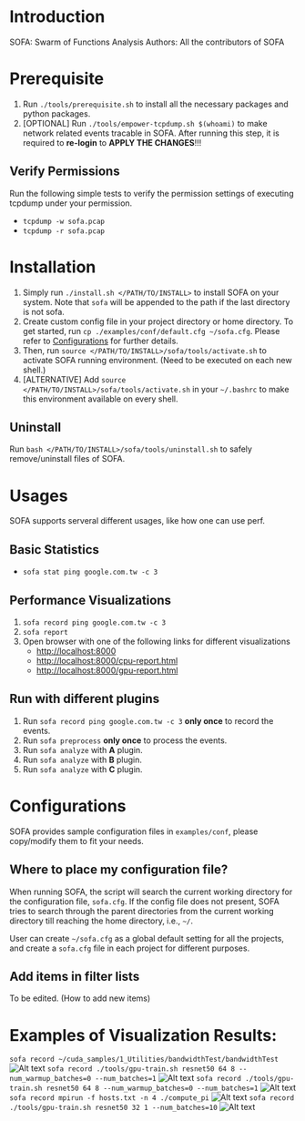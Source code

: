 # Introduction
SOFA: Swarm of Functions Analysis
Authors: All the contributors of SOFA

# Prerequisite
1. Run `./tools/prerequisite.sh` to install all the necessary packages and python packages.
2. [OPTIONAL] Run `./tools/empower-tcpdump.sh $(whoami)` to make network related events tracable in SOFA. After running this step, it is required to __re-login__ to __APPLY THE CHANGES__!!!

## Verify Permissions
Run the following simple tests to verify the permission settings of executing tcpdump under your permission.
* `tcpdump -w sofa.pcap`
* `tcpdump -r sofa.pcap`

# Installation

1. Simply run `./install.sh </PATH/TO/INSTALL>` to install SOFA on your system. Note that `sofa` will be appended to the path if the last directory is not sofa.
2. Create custom config file in your project directory or home directory. To get started, run `cp ./examples/conf/default.cfg ~/sofa.cfg`. Please refer to [Configurations](#configurations) for further details.
3. Then, run `source </PATH/TO/INSTALL>/sofa/tools/activate.sh` to activate SOFA running environment. (Need to be executed on each new shell.)
4. [ALTERNATIVE] Add `source </PATH/TO/INSTALL>/sofa/tools/activate.sh` in your `~/.bashrc` to make this environment available on every shell.

## Uninstall
Run `bash </PATH/TO/INSTALL>/sofa/tools/uninstall.sh` to safely remove/uninstall files of SOFA.

# Usages
SOFA supports serveral different usages, like how one can use perf.

## Basic Statistics
* `sofa stat ping google.com.tw -c 3`

## Performance Visualizations
1. `sofa record ping google.com.tw -c 3`
2. `sofa report`
3. Open browser with one of the following links for different visualizations
    * [http://localhost:8000](http://localhost:8000)
    * [http://localhost:8000/cpu-report.html](http://localhost:8000/cpu-report.html)
    * [http://localhost:8000/gpu-report.html](http://localhost:8000/gpu-report.html)

## Run with different __plugins__
1. Run `sofa record ping google.com.tw -c 3` __only once__ to record the events.
2. Run `sofa preprocess` __only once__ to process the events.
3. Run `sofa analyze` with __A__ plugin.
4. Run `sofa analyze` with __B__ plugin.
5. Run `sofa analyze` with __C__ plugin.


# Configurations

SOFA provides sample configuration files in `examples/conf`, please copy/modify them to fit your needs.

## Where to place my configuration file?
When running SOFA, the script will search the current working directory for the configuration file, `sofa.cfg`.
If the config file does not present, SOFA tries to search through the parent directories from the current working directory till reaching the home directory, i.e., `~/`.

User can create `~/sofa.cfg` as a global default setting for all the projects, and create a `sofa.cfg` file in each project for different purposes.

## Add items in filter lists
To be edited. (How to add new items)


# Examples of Visualization Results:
`sofa record ~/cuda_samples/1_Utilities/bandwidthTest/bandwidthTest`
![Alt text](./figures/demo0.png)
`sofa record ./tools/gpu-train.sh resnet50 64 8 --num_warmup_batches=0 --num_batches=1`
![Alt text](./figures/demo1.png)
`sofa record ./tools/gpu-train.sh resnet50 64 8 --num_warmup_batches=0 --num_batches=1`
![Alt text](./figures/demo2.png)
`sofa record mpirun -f hosts.txt -n 4 ./compute_pi`
![Alt text](./figures/demo3.png)
`sofa record ./tools/gpu-train.sh resnet50 32 1 --num_batches=10`
![Alt text](./figures/demo4.png)

